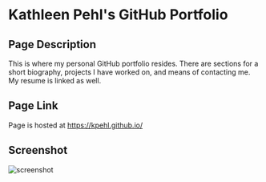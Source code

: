# Kathleen Pehl's GitHub Portfolio

## Page Description
This is where my personal GitHub portfolio resides. There are sections for a short biography, projects I have worked on, and means of contacting me. My resume is linked as well. 

## Page Link
Page is hosted at  https://kpehl.github.io/

## Screenshot
![screenshot](https://kpehl.github.io/assets/images/KathleenPehlGitHubPortfolio.jpg)


